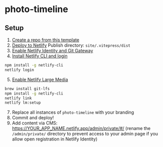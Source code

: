 # photo-timeline

## Setup
1. [Create a repo from this template](https://github.com/ky-is/photo-timeline/generate)
2. [Deploy to Netlify](https://app.netlify.com/start) Publish directory: `site/.vitepress/dist`
3. [Enable Netlify Identity and Git Gateway](https://www.netlifycms.org/docs/add-to-your-site/#enable-identity-and-git-gateway)
4. [Install Netlify CLI and login](https://docs.netlify.com/cli/get-started/#installation)
```sh
npm install -g netlify-cli
netlify login
```
5. [Enable Netlify Large Media](https://docs.netlify.com/large-media/setup/)
```sh
brew install git-lfs
npm install -g netlify-cli
netlify link
netlify lm:setup
```
7. Replace all instances of `photo-timeline` with your branding
8. Commit and deploy!
6. Add content via CMS: https://YOUR_APP_NAME.netlify.app/admin/private/#/ (rename the `/admin/private/` directory to prevent access to your admin page if you allow open registration in Netlify Identity)
